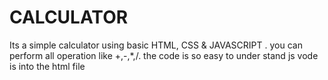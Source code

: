# CALCULATOR
Its a simple calculator using basic HTML, CSS &amp; JAVASCRIPT . you can perform all operation like +,-,*,/.  the code is so easy to under stand js vode is into the html file
